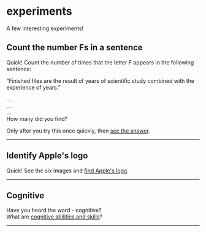 # experiments
A few interesting experiments!


## Count the number Fs in a sentence    

Quick! Count the number of times that the letter F appears in the following sentence:   

“Finished files are the result of years of scientific study combined with the experience of years.”    

...   
...   
...   
How many did you find?    

Only after you try this once quickly, then [see the answer](https://sharpbrains.com/blog/2006/09/10/brain-exercise-brain-teaser).    

----

## Identify Apple's logo   

Quick! See the six images and [find Apple's logo](https://sharpbrains.com/blog/2015/04/01/brain-teaser-to-test-attention-and-memory-can-you-identify-apples-logo).    

----

## Cognitive   

Have you heard the word - cognitive?   
What are [cognitive abilities and skills](https://sharpbrains.com/what-are-cognitive-abilities)?   

----
